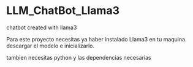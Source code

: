 # LLM_ChatBot_Llama3
chatbot created with llama3

Para este proyecto necesitas ya haber instalado Llama3 en tu maquina.
descargar el modelo e inicializarlo.

tambien necesitas python y las dependencias necesarias